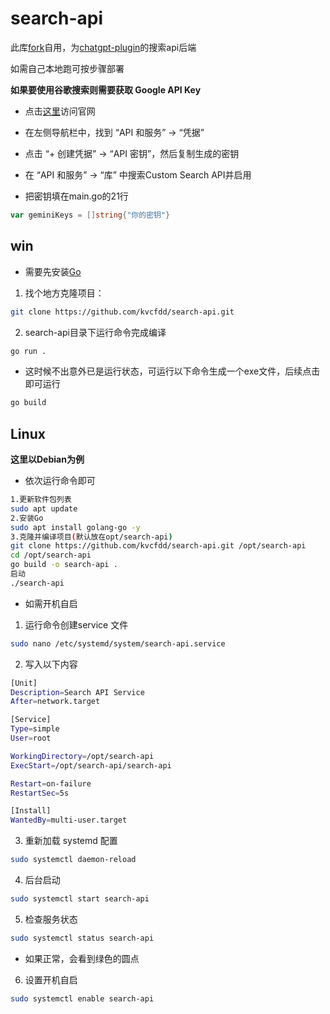 # search-api

此库[fork](https://github.com/ikechan8370/search-api)自用，为[chatgpt-plugin](https://github.com/ikechan8370/chatgpt-plugin.git)的搜索api后端

如需自己本地跑可按步骤部署

**如果要使用谷歌搜索则需要获取 Google API Key**

- 点击[这里]( https://console.cloud.google.com/)访问官网

- 在左侧导航栏中，找到 “API 和服务” -> “凭据”

- 点击 “+ 创建凭据” -> “API 密钥”，然后复制生成的密钥

- 在 “API 和服务” -> “库” 中搜索Custom Search API并启用

- 把密钥填在main.go的21行

```Go
var geminiKeys = []string{"你的密钥"}
```

## win

- 需要先安装[Go](https://go.dev/dl/)

1. 找个地方克隆项目：

```sh
git clone https://github.com/kvcfdd/search-api.git
```

2. search-api目录下运行命令完成编译

```sh
go run .
```

- 这时候不出意外已是运行状态，可运行以下命令生成一个exe文件，后续点击即可运行

```sh
go build
```

## Linux

**这里以Debian为例**

- 依次运行命令即可

```sh
1.更新软件包列表
sudo apt update
2.安装Go
sudo apt install golang-go -y
3.克隆并编译项目(默认放在opt/search-api)
git clone https://github.com/kvcfdd/search-api.git /opt/search-api
cd /opt/search-api
go build -o search-api .
启动
./search-api
```

- 如需开机自启

1. 运行命令创建service 文件

```sh
sudo nano /etc/systemd/system/search-api.service
```

2. 写入以下内容

```sh
[Unit]
Description=Search API Service
After=network.target

[Service]
Type=simple
User=root

WorkingDirectory=/opt/search-api
ExecStart=/opt/search-api/search-api

Restart=on-failure
RestartSec=5s

[Install]
WantedBy=multi-user.target
```

3. 重新加载 systemd 配置

```sh
sudo systemctl daemon-reload
```

4. 后台启动

```sh
sudo systemctl start search-api
```

5. 检查服务状态

```sh
sudo systemctl status search-api
```

- 如果正常，会看到绿色的圆点

6. 设置开机自启

```sh
sudo systemctl enable search-api
```
